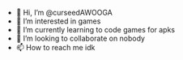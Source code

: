 - 👋 Hi, I’m @curseedAWOOGA
- 👀 I’m interested in games
- 🌱 I’m currently learning to code games for apks
- 💞️ I’m looking to collaborate on nobody
- 📫 How to reach me idk

<!---
curseedAWOOGA/curseedAWOOGA is a ✨ special ✨ repository because its `README.md` (this file) appears on your GitHub profile.
You can click the Preview link to take a look at your changes.
--->
